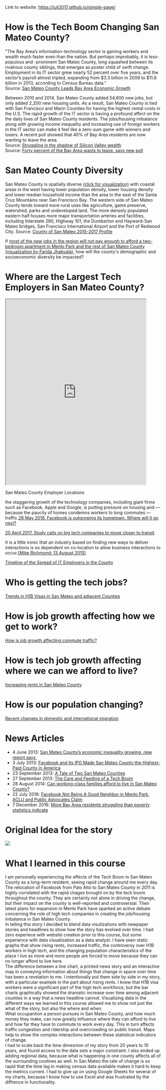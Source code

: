 Link to website: https://juli2017.github.io/simple-page/  
# How is the Tech Boom Changing San Mateo County?  
"The Bay Area’s information-technology sector is gaining workers and wealth much faster even than the nation. But perhaps improbably, it is less-populous and -prominent San Mateo County, long squashed between its rivalrous county siblings, that emerges as poster child of swift change. Employment in its IT sector grew nearly 52 percent over five years, and the sector’s payroll almost tripled, expanding from $3.3 billion in 2009 to $11.8 billion in 2013, according to Census Bureau data."  
Source: <a href="http://www.siliconvalleyoneworld.com/2015/05/28/san-mateo-county-leads-economic-growth/">San Mateo County Leads Bay Area Economic Growth</a>  

Between 2010 and 2014, San Mateo County added 54,600 new jobs, but only added 2,200 new housing units. As a result, San Mateo County is tied with San Francisco and Marin Counties for having the highest rental costs in the U.S. The rapid growth of the IT sector is having a profound affect on the the daily lives of San Mateo County residents.  The jobs/housing imbalance along with growing income inequality and increasing use of foreign workers in the IT sector can make it feel like a zero-sum game with winners and losers. A recent poll showed that 40% of Bay Area residents are now wanting to leave the area.  
Source: <a href="https://www.usatoday.com/story/tech/2014/11/03/east-palo-alto-philanthropy-facebook-silicon-valley/16244117/">Struggling in the shadow of Silicon Valley wealth</a>  
Source: <a href="http://sf.curbed.com/2017/3/31/15140036/bay-area-leaving-poll-san-francisco">Forty percent of the Bay Area wants to leave, says new poll</a>
# San Mateo County Diversity  
San Mateo County is spatially diverse <a href="https://juli2017.github.io/SMCGeographicDiversity/">(click for visualization)</a> with coastal areas in the west having lower population density, lower housing density and lower median household income than the area to the east of the Santa Cruz Mountains near San Francisco Bay. The western side of San Mateo County tends toward more rural uses like agriculture, game preserve, watershed, parks and undeveloped land. The more densely populated eastern half houses more major transportation arteries and facilities, including Interstate 280, Highway 101, the Dumbarton and Hayward-San Mateo bridges, San Francisco International Airport and the Port of Redwood City.  Source: <a href="https://www.smcgov.org/sites/smcgov.org/files/documents/files/County_Profile_2015_17.pdf">County of San Mateo 2015-2017 Profile</a>

If <a href="https://public.tableau.com/profile/publish/Job_growth_SV_and_nearby/Finalforpub#!/publish-confirm">most of the new jobs in the region will not pay enough to afford a two-bedroom apartment in Menlo Park and the rest of San Mateo County (visualization by Farida Jhabvala)</a>, how will the county's demographic and socioeconomic diversity be impacted?
 
 
# Where are the Largest Tech Employers in San Mateo County?  

<iframe src="https://juli2017.github.io/EmployerPointMap" width="90%" height="600"></iframe>  

San Mateo County Employer Locations

the staggering growth of the technology companies, including giant firms such as Facebook, Apple and Google, is putting pressure on housing and — because the paucity of homes condemns workers to long commutes — traffic.<a href="https://www.sfgate.com/business/article/Facebook-is-outgrowing-its-hometown-Where-will-12942808.php?t=ce7301105c">26 May 2018. Facebook is outgrowing its hometown. Where will it go next?</a> 

<a href="http://www.sfchronicle.com/business/article/Study-calls-on-big-tech-companies-to-move-closer-11085028.php">20 April 2017. Study calls on big tech companies to move closer to transit</a> 

It is a little ironic that an industry based on finding new ways to deliver interactions is so dependent on co-location to allow business interactions to occur.<a href="https://www.quora.com/How-sustainable-are-the-rising-rents-and-property-prices-in-the-Bay-Area">(Mike Richmond: 13 August 2015)</a> 

<a href="https://juli2017.github.io/SMCEvolutionofIT/">Timeline of the Spread of IT Employers in the County</a>  


# Who is getting the tech jobs?
<a href="https://juli2017.github.io/WhoIsWorking">Trends in H1B Visas in San Mateo and adjacent Counties</a>

# How is job growth affecting how we get to work?
<a href="https://juli2017.github.io/SMCTraffic/">How is job growth affecting commute traffic?</a>

# How is tech job growth affecting where we can we afford to live?
<a href="https://juli2017.github.io/TrendsInRent/">Increasing rents in San Mateo County</a>

# How is our population changing?
<a href="https://juli2017.github.io/PopulationChange/">Recent changes in domestic and international migration</a>


# News Articles
* 4 June 2013: <a href="http://archives.sfexaminer.com/sanfrancisco/san-mateo-countys-economic-inequality-growing-new-report-says/Content?oid=2350398">San Mateo County’s economic inequality growing, new report says </a>  
* 3 July 2013: <a href="http://www.webpronews.com/facebook-and-its-ipo-made-san-mateo-county-the-highest-paid-county-in-america-2013-07/">Facebook and Its IPO Made San Mateo County the Highest-Paid County in America</a>  
* 23 September 2013: <a href="http://valleywag.gawker.com/a-tale-of-two-san-mateo-counties-1372560841">A Tale of Two San Mateo Counties</a>  
* 27 September 2013: <a href="http://www.modernluxury.com/san-francisco/story/the-care-and-feeding-of-tech-boom">The Care and Feeding of a Tech Boom</a>  
* 28 August 2014: <a href="http://www.mercurynews.com/2014/08/28/can-working-class-families-afford-to-live-in-san-mateo-county/">Can working-class families afford to live in San Mateo County? </a>  
* 22 July 2016: <a href="http://www.nbcbayarea.com/news/local/Facebook-not-good-neighbor-menlo-park-aclu-public-advocates-387805951.html">Facebook Not Being A Good Neighbor in Menlo Park, ACLU and Public Advocates Claim</a>  
* 7 December 2016: <a href="http://www.mercurynews.com/2016/12/07/more-bay-area-residents-struggling-than-poverty-statistics-indicate/">More Bay Area residents struggling than poverty statistics indicate</a>  
# Original Idea for the story  
<img src="./img/StoryIdea.png" />  

# What I learned in this course  
I am personally experiencing the effects of the Tech Boom in San Mateo County as a long-term resident, seeing rapid change around me every day.  The relocation of Facebook from Palo Alto to San Mateo County in 2011 is highly correlated with the rapid chages brought on by the tech boom throughout the county.  They are certainly not alone in driving the change, but their impact on the county is well-reported and controversial.  Their latest plans for expansion in Menlo Park have sparked an active debate concerning the role of high tech companies in creating the job/housing imbalance in San Mateo County.   
In telling this story I decided to blend data visulizations with newpaper stories and headlines to show how the story has evolved over time.  I had zero experiece with website creation prior to this course, but some experience with data visualization as a data analyst.  I have seen static graphs that show rising rents, increased traffic, the controversy over H1B workers in high tech, and the changing population characteristics of the place I live as more and more people are forced to move because they can no longer afford to live here.  
The difference between a line chart, a printed news story and an interactive map in conveying information about things that change in space over time has been a revelation to me.  I intentionally put them side by side in my story, with a particular example in the part about rising rents.  I knew that H1B visa workers were a significant part of the high tech workforce, but the bar charts graphically showed the dramatic increase over time among adjacent counties in a way that a news headline cannot.  Visualizing data in the different ways we learned in this course allowed me to show not just the what of the story, but also the where and when.  
What occupantion a person pursues in San Mateo County, and how much money they make, can now greatly influence where they can afford to live and how far they have to commute to work every day.  This in turn affects traffic congestion and ridership and overcrowding on public transit.  Maps help to show the complex interactions between these statistical indicators of change.  
I had to scale back the time dimesnion of my story from 20 years to 10 years, and found access to the data sets a major constraint.  I also ended up adding regional data, because what is happening in one county affects all of the surrounding coutines as well.  In San Mateo the rate of change is so rapid that the time lag in making census data available makes it hard to keep the metrics current.  I had to give up on using Google Sheets for several of my charts, because I know how to use Excel and was frustrated by the diffrence in functionality.
